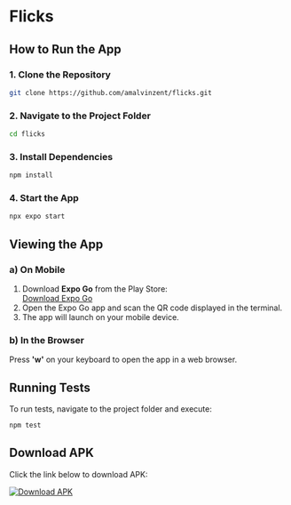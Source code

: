 # Flicks

## How to Run the App

### 1. Clone the Repository

```sh
git clone https://github.com/amalvinzent/flicks.git
```

### 2. Navigate to the Project Folder

```sh
cd flicks
```

### 3. Install Dependencies

```sh
npm install
```

### 4. Start the App

```sh
npx expo start
```

## Viewing the App

### a) On Mobile

1. Download **Expo Go** from the Play Store:  
   [Download Expo Go](https://play.google.com/store/apps/details?id=host.exp.exponent&hl=en_IN)
2. Open the Expo Go app and scan the QR code displayed in the terminal.
3. The app will launch on your mobile device.

### b) In the Browser

Press **'w'** on your keyboard to open the app in a web browser.

## Running Tests

To run tests, navigate to the project folder and execute:

```sh
npm test
```

## Download APK

Click the link below to download APK:

[![Download APK](https://img.shields.io/badge/Download-APK-blue?style=for-the-badge&logo=android)](https://expo.dev/artifacts/eas/qnkZ7f7Wmp6fU42vqE44XL.apk)
